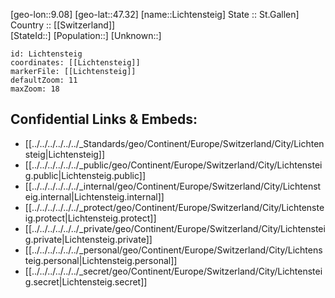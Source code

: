 ﻿---
location: [47.32,9.08] 
mapzoom: [7,12] 
mapmarker: city 
type: City
tags:
- geo/City


SpocWebEntityId: 31982
isDeleted: false
confidential: public

---
[geo-lon::9.08] 
[geo-lat::47.32] 
[name::Lichtensteig] 
State :: St.Gallen] 
Country :: [[Switzerland]]  
[StateId::] 
[Population::] 
[Unknown::] 


```leaflet
id: Lichtensteig
coordinates: [[Lichtensteig]] 
markerFile: [[Lichtensteig]] 
defaultZoom: 11 
maxZoom: 18
```


## Confidential Links & Embeds: 
- [[../../../../../../_Standards/geo/Continent/Europe/Switzerland/City/Lichtensteig|Lichtensteig]] 
- [[../../../../../../_public/geo/Continent/Europe/Switzerland/City/Lichtensteig.public|Lichtensteig.public]] 
- [[../../../../../../_internal/geo/Continent/Europe/Switzerland/City/Lichtensteig.internal|Lichtensteig.internal]] 
- [[../../../../../../_protect/geo/Continent/Europe/Switzerland/City/Lichtensteig.protect|Lichtensteig.protect]] 
- [[../../../../../../_private/geo/Continent/Europe/Switzerland/City/Lichtensteig.private|Lichtensteig.private]] 
- [[../../../../../../_personal/geo/Continent/Europe/Switzerland/City/Lichtensteig.personal|Lichtensteig.personal]] 
- [[../../../../../../_secret/geo/Continent/Europe/Switzerland/City/Lichtensteig.secret|Lichtensteig.secret]] 
